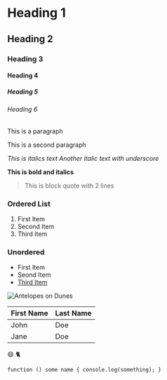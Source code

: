 # Heading 1
## Heading 2
### Heading 3
#### Heading 4
##### Heading 5
###### Heading 6

This is a paragraph

This is a second paragraph

*This is italics text* _Another italic text with underscore_

**This is bold and italics**

> This is block quote
with 2 lines

### Ordered List
1. First Item
2. Second Item
3. Third Item

### Unordered
- First Item
- Seond Item
- [Third Item](http://www.google.com)

![Antelopes on Dunes](https://cdn.pixabay.com/photo/2020/11/07/10/24/desert-5720527_960_720.jpg)

| First Name|Last Name|
|----|---|
|John| Doe|
|Jane| Doe|

😄
🐈

`function () some name {
  console.log(something);
}
`
